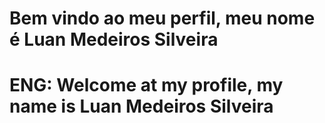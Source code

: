 # Bem vindo ao meu perfil, meu nome é Luan Medeiros Silveira
# ENG: Welcome at my profile, my name is Luan Medeiros Silveira


